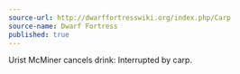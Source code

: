 ```yaml
---
source-url: http://dwarffortresswiki.org/index.php/Carp
source-name: Dwarf Fortress
published: true
---
```


<p>Urist McMiner cancels drink: Interrupted by carp.</p>


